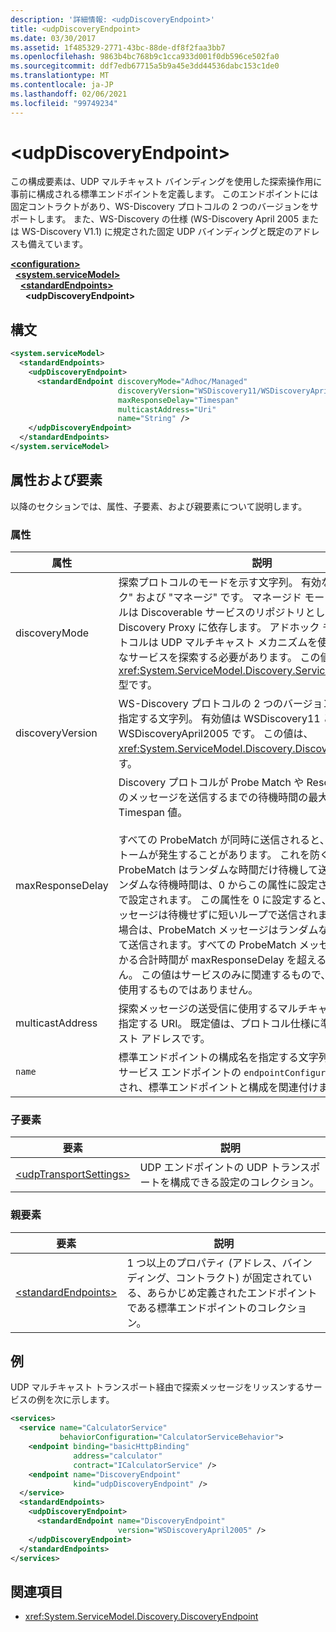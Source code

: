 ```yaml
---
description: '詳細情報: <udpDiscoveryEndpoint>'
title: <udpDiscoveryEndpoint>
ms.date: 03/30/2017
ms.assetid: 1f485329-2771-43bc-88de-df8f2faa3bb7
ms.openlocfilehash: 9863b4bc768b9c1cca933d001f0db596ce502fa0
ms.sourcegitcommit: ddf7edb67715a5b9a45e3dd44536dabc153c1de0
ms.translationtype: MT
ms.contentlocale: ja-JP
ms.lasthandoff: 02/06/2021
ms.locfileid: "99749234"
---
```

# \<udpDiscoveryEndpoint>

この構成要素は、UDP マルチキャスト バインディングを使用した探索操作用に事前に構成される標準エンドポイントを定義します。 このエンドポイントには固定コントラクトがあり、WS-Discovery プロトコルの 2 つのバージョンをサポートします。 また、WS-Discovery の仕様 (WS-Discovery April 2005 または WS-Discovery V1.1) に規定された固定 UDP バインディングと既定のアドレスも備えています。  
  
[**\<configuration>**](../configuration-element.md)\
&nbsp;&nbsp;[**\<system.serviceModel>**](system-servicemodel.md)\
&nbsp;&nbsp;&nbsp;&nbsp;[**\<standardEndpoints>**](standardendpoints.md)\
&nbsp;&nbsp;&nbsp;&nbsp;&nbsp;&nbsp;**\<udpDiscoveryEndpoint>**  
  
## <a name="syntax"></a>構文  
  
```xml  
<system.serviceModel>
  <standardEndpoints>
    <udpDiscoveryEndpoint>
      <standardEndpoint discoveryMode="Adhoc/Managed"
                        discoveryVersion="WSDiscovery11/WSDiscoveryApril2005"
                        maxResponseDelay="Timespan"
                        multicastAddress="Uri"
                        name="String" />
    </udpDiscoveryEndpoint>
  </standardEndpoints>
</system.serviceModel>
```  
  
## <a name="attributes-and-elements"></a>属性および要素  

 以降のセクションでは、属性、子要素、および親要素について説明します。  
  
### <a name="attributes"></a>属性  
  
|属性|説明|  
|---------------|-----------------|  
|discoveryMode|探索プロトコルのモードを示す文字列。 有効な値は "アドホック" および "マネージ" です。 マネージド モードでは、プロトコルは Discoverable サービスのリポジトリとして機能する Discovery Proxy に依存します。 アドホック モードでは、プロトコルは UDP マルチキャスト メカニズムを使用して利用可能なサービスを探索する必要があります。 この値は、<xref:System.ServiceModel.Discovery.ServiceDiscoveryMode> 型です。|  
|discoveryVersion|WS-Discovery プロトコルの 2 つのバージョンのうち、1 つを指定する文字列。 有効値は WSDiscovery11 と WSDiscoveryApril2005 です。 この値は、<xref:System.ServiceModel.Discovery.DiscoveryVersion> 型です。|  
|maxResponseDelay|Discovery プロトコルが Probe Match や Resolve Match などのメッセージを送信するまでの待機時間の最大値を指定する Timespan 値。<br /><br /> すべての ProbeMatch が同時に送信されると、ネットワーク ストームが発生することがあります。 これを防ぐために、各 ProbeMatch はランダムな時間だけ待機して送信されます。 ランダムな待機時間は、0 からこの属性に設定された値の範囲内で設定されます。 この属性を 0 に設定すると、ProbeMatch メッセージは待機せずに短いループで送信されます。 それ以外の場合は、ProbeMatch メッセージはランダムな時間だけ待機して送信されます。すべての ProbeMatch メッセージの送信にかかる合計時間が maxResponseDelay を超えることはありません。 この値はサービスのみに関連するもので、クライアントが使用するものではありません。|  
|multicastAddress|探索メッセージの送受信に使用するマルチキャスト アドレスを指定する URI。 既定値は、プロトコル仕様に準じたマルチキャスト アドレスです。|  
|`name`|標準エンドポイントの構成名を指定する文字列。 この名前は、サービス エンドポイントの `endpointConfiguration` 属性で使用され、標準エンドポイントと構成を関連付けます。|  
  
### <a name="child-elements"></a>子要素  
  
|要素|説明|  
|-------------|-----------------|  
|[\<udpTransportSettings>](udptransportsettings.md)|UDP エンドポイントの UDP トランスポートを構成できる設定のコレクション。|  
  
### <a name="parent-elements"></a>親要素  
  
|要素|説明|  
|-------------|-----------------|  
|[\<standardEndpoints>](standardendpoints.md)|1 つ以上のプロパティ (アドレス、バインディング、コントラクト) が固定されている、あらかじめ定義されたエンドポイントである標準エンドポイントのコレクション。|  
  
## <a name="example"></a>例  

 UDP マルチキャスト トランスポート経由で探索メッセージをリッスンするサービスの例を次に示します。  
  
```xml  
<services>
  <service name="CalculatorService"
           behaviorConfiguration="CalculatorServiceBehavior">
    <endpoint binding="basicHttpBinding"
              address="calculator"
              contract="ICalculatorService" />
    <endpoint name="DiscoveryEndpoint"
              kind="udpDiscoveryEndpoint" />
  </service>
  <standardEndpoints>
    <udpDiscoveryEndpoint>
      <standardEndpoint name="DiscoveryEndpoint"
                        version="WSDiscoveryApril2005" />
    </udpDiscoveryEndpoint>
  </standardEndpoints>
</services>
```  
  
## <a name="see-also"></a>関連項目

- <xref:System.ServiceModel.Discovery.DiscoveryEndpoint>
